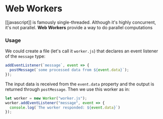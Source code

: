 # Web Workers
[[javascript]] is famously single-threaded. Although it's highly concurrent, it's not parallel. **Web Workers** provide a way to do parallel computations

### Usage
We could create a file (let's call it `worker.js`) that declares an event listener of the `message` type:

```js
addEventListener(`message`, event => {
  postMessage(`some processed data from ${event.data}`);
});
```

The input data is received from the `event.data` property and the output is returned through `postMessage`. Then we use this worker as in:

```js
let worker = new Worker("worker.js");
worker.addEventListener("message", event => {
  console.log(`The worker responded: ${event.data}`)
});
```
